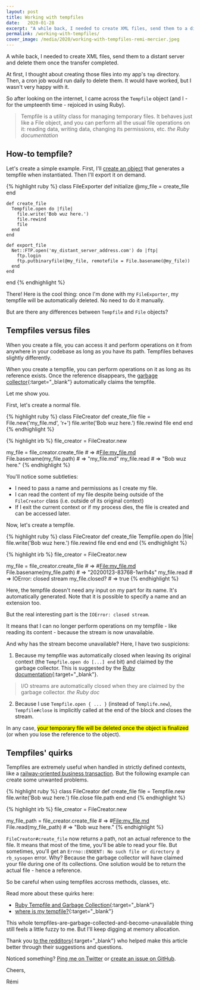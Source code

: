 ```yaml
---
layout: post
title: Working with tempfiles
date:   2020-01-28
excerpt: "A while back, I needed to create XML files, send them to a distant server and delete them once the transfer completed. This is when I discovered Tempfiles and rejoiced in using Ruby."
permalink: /working-with-tempfiles/
cover_image: /media/2020/working-with-tempfiles-remi-mercier.jpeg
---
```


A while back, I needed to create XML files, send them to a distant server and delete them once the transfer completed.

At first, I thought about creating those files into my app's `tmp` directory. Then, a cron job would run daily to delete them. It would have worked, but I wasn't very happy with it.

So after looking on the internet, I came across the `Tempfile` object (and I - for the umpteenth time - rejoiced in using Ruby).

<blockquote>
  Tempfile is a utility class for managing temporary files. It behaves just like a File object, and you can perform all the usual file operations on it: reading data, writing data, changing its permissions, etc.
  <cite>
    the Ruby documentation
  </cite>
</blockquote>

## How-to tempfile?

Let's create a simple example. First, I'll [create an object]({{site.baseurl}}/beginners-introduction-to-ruby-classes-objects/) that generates a tempfile when instantiated. Then I'll export it on demand.

{% highlight ruby %}
  class FileExporter
    def initialize
      @my_file = create_file
    end

    def create_file
      Tempfile.open do |file|
        file.write('Bob wuz here.')
        file.rewind
        file
      end
    end

    def export_file
      Net::FTP.open('my_distant_server_address.com') do |ftp|
        ftp.login
        ftp.putbinaryfile(@my_file, remotefile = File.basename(@my_file))
      end
    end
  end
{% endhighlight %}

There! Here is the cool thing: once I'm done with my `FileExporter`, my tempfile will be automatically deleted. No need to do it manually.

But are there any differences between `Tempfile` and `File` objects?

## Tempfiles versus files

When you create a file, you can access it and perform operations on it from anywhere in your codebase as long as you have its path. Tempfiles behaves slightly differently.

When you create a tempfile, you can perform operations on it as long as its reference exists. Once the reference disappears, the [garbage collector](https://stackify.com/how-does-ruby-garbage-collection-work-a-simple-tutorial/){:target="\_blank"} automatically claims the tempfile.

Let me show you.

First, let's create a normal file.

{% highlight ruby %}
  class FileCreator
    def create_file
      file = File.new('my_file.md', 'r+')
      file.write('Bob wuz here.')
      file.rewind
      file
    end
  end
{% endhighlight %}

{% highlight irb %}
  file_creator = FileCreator.new

  my_file = file_creator.create_file # => #<File:my_file.md>
  File.basename(my_file.path)        # => "my_file.md"
  my_file.read                       # => "Bob wuz here."
{% endhighlight %}

You'll notice some subtleties:
- I need to pass a name and permissions as I create my file.
- I can read the content of my file despite being outside of the `FileCreator` class (i.e. outside of its original context)
- If I exit the current context or if my process dies, the file is created and can be accessed later.

Now, let's create a tempfile.

{% highlight ruby %}
  class FileCreator
    def create_file
      Tempfile.open do |file|
        file.write('Bob wuz here.')
        file.rewind
        file
      end
    end
  end
{% endhighlight %}

{% highlight irb %}
  file_creator = FileCreator.new

  my_file = file_creator.create_file # => #<File:my_file.md>
  File.basename(my_file.path)        # => "20200123-83768-1wrlh4s"
  my_file.read                       # => IOError: closed stream
  my_file.closed?                    # => true
{% endhighlight %}

Here, the tempfile doesn't need any input on my part for its name. It's automatically generated. Note that it is possible to specify a name and an extension too.

But the real interesting part is the `IOError: closed stream`.

It means that I can no longer perform operations on my tempfile - like reading its content - because the stream is now unavailable.

And why has the stream become unavailable? Here, I have two suspicions:

1) Because my tempfile was automatically closed when leaving its original context (the `Tempfile.open do [...] end` bit) and claimed by the garbage collector. This is suggested by the [Ruby documentation](https://ruby-doc.org/core-2.7.0/IO.html#method-i-close){:target="\_blank"}.

<blockquote>
  I/O streams are automatically closed when they are claimed by the garbage collector.
  <cite>the Ruby doc</cite>
</blockquote>

2) Because I use `Tempfile.open { ... }` (instead of `Templife.new`), `Tempfile#close` is implicitly called at the end of the block and closes the stream.

In any case, <mark>your temporary file will be deleted once the object is finalized</mark> (or when you lose the reference to the object).

## Tempfiles' quirks

Tempfiles are extremely useful when handled in strictly defined contexts, like a [railway-oriented business transaction]({{site.baseurl}}/transactions-in-rails/). But the following example can create some unwanted problems.

{% highlight ruby %}
  class FileCreator
    def create_file
      file = Tempfile.new
      file.write('Bob wuz here.')
      file.close
      file.path
    end
  end
{% endhighlight %}

{% highlight irb %}
  file_creator = FileCreator.new

  my_file_path = file_creator.create_file # => #<File:my_file.md>
  File.read(my_file_path)                 # => "Bob wuz here."
{% endhighlight %}

`FileCreator#create_file` now returns a path, not an actual reference to the file. It means that most of the time, you'll be able to read your file. But sometimes, you'll get an `Errno::ENOENT: No such file or directory @ rb_sysopen` error. Why? Because the garbage collector will have claimed your file during one of its collections. One solution would be to return the actual file - hence a reference.

So be careful when using tempfiles accross methods, classes, etc.

Read more about these quirks here:
- [Ruby Tempfile and Garbage Collection](https://www.hilman.io/blog/2016/01/tempfile/){:target="\_blank"}
- [where is my tempfile?](http://www.songjiayang.com/posts/where-is-my-tempfile){:target="\_blank"}

This whole tempfiles-are-garbage-collected-and-become-unavailable thing still feels a little fuzzy to me. But I'll keep digging at memory allocation.

Thank you [to the redditors](https://www.reddit.com/r/ruby/comments/ewm3mk/working_with_tempfiles/){:target="\_blank"} who helped make this article better through their suggestions and questions.

Noticed something? [Ping me on Twitter](https://twitter.com/mercier_remi) or [create an issue on GitHub](https://github.com/merciremi/remicodes/issues/new).

Cheers,

Rémi



